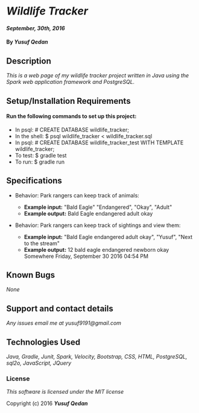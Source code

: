 # _Wildlife Tracker_

#### _September, 30th, 2016_

#### By _**Yusuf Qedan**_

## Description

_This is a web page of my wildlife tracker project written in Java using the Spark web application framework and PostgreSQL._

## Setup/Installation Requirements
#### Run the following commands to set up this project:
* In psql: # CREATE DATABASE wildlife_tracker;
* In the shell: $ psql wildlife_tracker < wildlife_tracker.sql
* In psql: # CREATE DATABASE wildlife_tracker_test WITH TEMPLATE wildlife_tracker;
* To test: $ gradle test
* To run: $ gradle run

## Specifications

* Behavior: Park rangers can keep track of animals:
  * **Example input:** "Bald Eagle" "Endangered", "Okay", "Adult"
  * **Example output:** Bald Eagle endangered	adult	okay

* Behavior: Park rangers can keep track of sightings and view them:
  * **Example input:** "Bald Eagle endangered	adult	okay", "Yusuf", "Next to the stream"
  * **Example output:** 12	bald eagle	endangered	newborn	okay	Somewhere	Friday, September 30 2016 04:54 PM

## Known Bugs

_None_

## Support and contact details

_Any issues email me at yusuf9191@gmail.com_

## Technologies Used

_Java, Gradle, Junit, Spark, Velocity, Bootstrap, CSS, HTML, PostgreSQL, sql2o, JavaScript, JQuery_

### License

*This software is licensed under the MIT license*

Copyright (c) 2016 **_Yusuf Qedan_**
